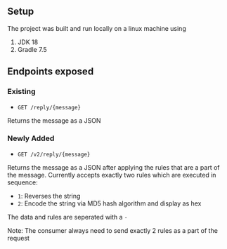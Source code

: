 ## Setup

The project was built and run locally on a linux machine using 
1. JDK 18
2. Gradle 7.5


## Endpoints exposed
### Existing
- `GET /reply/{message}`

Returns the message as a JSON


### Newly Added
- `GET /v2/reply/{message}`

Returns the message as a JSON after applying the rules that are a part of the message. Currently accepts exactly two rules which are executed in sequence:
- `1`: Reverses the string
- `2`: Encode the string via MD5 hash algorithm and display as hex

The data and rules are seperated with a `-`

Note: The consumer always need to send exactly 2 rules as a part of the request
